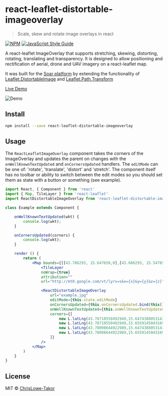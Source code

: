 # react-leaflet-distortable-imageoverlay

> Scale, skew and rotate image overlays in react

[![NPM](https://img.shields.io/npm/v/react-leaflet-distortable-imageoverlay.svg)](https://www.npmjs.com/package/react-leaflet-distortable-imageoverlay) [![JavaScript Style Guide](https://img.shields.io/badge/code_style-standard-brightgreen.svg)](https://standardjs.com)


A react-leaflet ImageOverlay that supports stretching, skewing, distorting, rotating, translating and transparency. It is designed to allow positioning and rectification of aerial, drone and UAV imagery on a react-leaflet map.

It was built for the [Soar platform](https://github.com/SoarEarth) by extending the functionality of [Leaflet.DistortableImage](https://github.com/publiclab/Leaflet.DistortableImage) and [Leaflet.Path.Transform](https://github.com/w8r/Leaflet.Path.Transform)

[Live Demo](https://chrislowe-takor.github.io/react-leaflet-distortable-imageoverlay/)


![Demo](demo/demo.gif?raw=true "Demo")



## Install

```bash
npm install --save react-leaflet-distortable-imageoverlay
```

## Usage

The `ReactLeafletImageOverlay` component takes the corners of the ImageOverlay and updates the parent on changes with the `onWellKnownTextUpdated` and `onCornersUpdated` handlers.  The `editMode` can be one of:  'rotate', 'translate', 'distort' and 'stretch'.  The component itself has no toolbar or ability to switch between the edit modes so you should set them as state with a button or something (see example).

```jsx
import React, { Component } from 'react'
import { Map, TileLayer } from 'react-leaflet'
import ReactDistortableImageOverlay from 'react-leaflet-distortable-imageoverlay'

class Example extends Component {

	onWellKnownTextUpdated(wkt) {
		console.log(wkt);
	}

	onCornersUpdated(corners) {
		console.log(wkt);
	}

	render () {
		return (
			<Map bounds={[[43.786293, 15.647650,0],[43.686293, 15.547650,0]]}>
				<TileLayer
				noWrap={true}
				attribution=""
				url="http://mt0.google.com/vt/lyrs=s&x={x}&y={y}&z={z}"/>

				<ReactDistortableImageOverlay
					url="example.jpg"
					editMode={this.state.editMode}
					onCornersUpdated={this.onCornersUpdated.bind(this)}
					onWellKnownTextUpdated={this.onWellKnownTextUpdated.bind(this)}
					corners={[
						new L.latLng(43.78710550492949,15.647438805314396),
						new L.latLng(43.78710550492949,15.655914504316957),
						new L.latLng(43.78098644922989,15.647438805314396),
						new L.latLng(43.78098644922989,15.655914504316957)
					]}
				/>
			</Map>
		)
	}
}
```

## License

MIT © [ChrisLowe-Takor](https://github.com/ChrisLowe-Takor)

